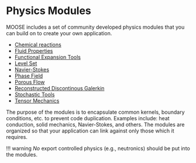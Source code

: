 # Physics Modules

MOOSE includes a set of community developed physics modules that you can build on to create your own application.

* [Chemical reactions](modules/chemical_reactions/index.md)
* [Fluid Properties](modules/fluid_properties/index.md)
* [Functional Expansion Tools](modules/functional_expansion_tools/index.md)
* [Level Set](modules/level_set/index.md)
* [Navier-Stokes](modules/navier_stokes/index.md)
* [Phase Field](modules/phase_field/index.md)
* [Porous Flow](modules/porous_flow/index.md)
* [Reconstructed Discontinous Galerkin](modules/rdg/index.md)
* [Stochastic Tools](modules/stochastic_tools/index.md)
* [Tensor Mechanics](modules/tensor_mechanics/index.md)

The purpose of the modules is to encapsulate common kernels, boundary conditions, etc. to prevent code duplication.
Examples include: heat conduction, solid mechanics, Navier-Stokes, and others. The modules are organized so that your
application can link against only those which it requires.

!!! warning
    _No_ export controlled physics (e.g., neutronics) should be put into the modules.
